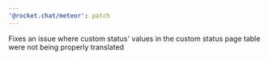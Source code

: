 ```yaml
---
'@rocket.chat/meteor': patch
---
```


Fixes an issue where custom status' values in the custom status page table were not being properly translated
